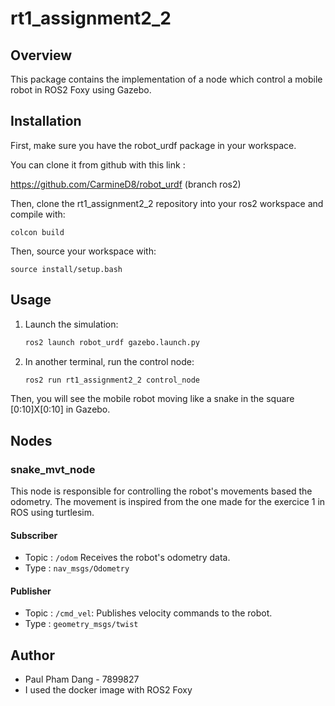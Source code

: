 # rt1_assignment2_2

## Overview

This package contains the implementation of a node which control a mobile robot in ROS2 Foxy using Gazebo.

## Installation

First, make sure you have the robot_urdf package in your workspace.

You can clone it from github with this link :

https://github.com/CarmineD8/robot_urdf (branch ros2)

Then, clone the rt1_assignment2_2 repository into your ros2 workspace and compile with:

    colcon build

Then, source your workspace with:

    source install/setup.bash

## Usage

1. Launch the simulation:
    ```bash
    ros2 launch robot_urdf gazebo.launch.py
    ```
2. In another terminal, run the control node:
    ```bash
    ros2 run rt1_assignment2_2 control_node
    ```

Then, you will see the mobile robot moving like a snake in the square [0:10]X[0:10] in Gazebo.

## Nodes

### snake_mvt_node

This node is responsible for controlling the robot's movements based the odometry. The movement is inspired from the one made for the exercice 1 in ROS using turtlesim. 

#### Subscriber
- Topic : `/odom`  Receives the robot's odometry data.
- Type : `nav_msgs/Odometry`

#### Publisher
- Topic : `/cmd_vel`: Publishes velocity commands to the robot.
- Type : `geometry_msgs/twist`

## Author

- Paul Pham Dang - 7899827
- I used the docker image with ROS2 Foxy
